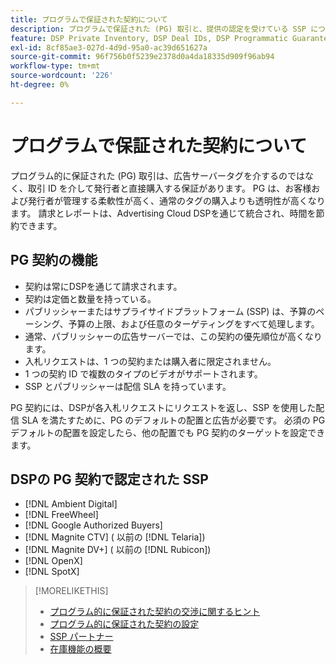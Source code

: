 ```yaml
---
title: プログラムで保証された契約について
description: プログラムで保証された (PG) 取引と、提供の認定を受けている SSP について説明します。
feature: DSP Private Inventory, DSP Deal IDs, DSP Programmatic Guaranteed Deals
exl-id: 8cf85ae3-027d-4d9d-95a0-ac39d651627a
source-git-commit: 96f756b0f5239e2378d0a4da18335d909f96ab94
workflow-type: tm+mt
source-wordcount: '226'
ht-degree: 0%

---
```


# プログラムで保証された契約について

プログラム的に保証された (PG) 取引は、広告サーバータグを介するのではなく、取引 ID を介して発行者と直接購入する保証があります。 PG は、お客様および発行者が管理する柔軟性が高く、通常のタグの購入よりも透明性が高くなります。 請求とレポートは、Advertising Cloud DSPを通じて統合され、時間を節約できます。

## PG 契約の機能

* 契約は常にDSPを通じて請求されます。
* 契約は定価と数量を持っている。
* パブリッシャーまたはサプライサイドプラットフォーム (SSP) は、予算のペーシング、予算の上限、および任意のターゲティングをすべて処理します。
* 通常、パブリッシャーの広告サーバーでは、この契約の優先順位が高くなります。
* 入札リクエストは、1 つの契約または購入者に限定されません。
* 1 つの契約 ID で複数のタイプのビデオがサポートされます。
* SSP とパブリッシャーは配信 SLA を持っています。

PG 契約には、DSPが各入札リクエストにリクエストを返し、SSP を使用した配信 SLA を満たすために、PG のデフォルトの配置と広告が必要です。 必須の PG デフォルトの配置を設定したら、他の配置でも PG 契約のターゲットを設定できます。

## DSPの PG 契約で認定された SSP

* [!DNL Ambient Digital]
* [!DNL FreeWheel]
* [!DNL Google Authorized Buyers]
* [!DNL Magnite CTV] ( 以前の [!DNL Telaria])
* [!DNL Magnite DV+] ( 以前の [!DNL Rubicon])
* [!DNL OpenX]
* [!DNL SpotX]

>[!MORELIKETHIS]
>
>* [プログラム的に保証された契約の交渉に関するヒント](/help/dsp/inventory/programmatic-guaranteed-tips.md)
>* [プログラム的に保証された契約の設定](programmatic-guaranteed-set-up.md)
>* [SSP パートナー](ssp-partners.md)
>* [在庫機能の概要](inventory-overview.md)

